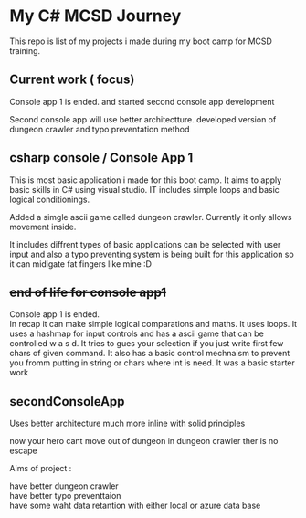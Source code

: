 # My C# MCSD Journey

This repo  is list of my projects i made during my boot camp for MCSD training. 


## Current work  ( focus)
Console app 1 is ended. and started second console app development 

Second console app will use better architectture. developed version of dungeon crawler and typo preventation method 


## csharp console  / Console App 1 

This is most basic application i made for this boot camp. It aims to apply basic skills in C# using visual studio. IT includes simple loops and basic logical conditionings.

Added a simgle ascii game called dungeon crawler. Currently it only allows movement inside. 

It includes diffrent types of basic applications can be selected with user input and also a typo preventing system is being built for this application so it can midigate fat fingers like mine  :D

## ~~end of life for console  app1~~  
Console app 1 is ended.   
In recap it can make simple  logical comparations and maths. It uses loops. It uses a hashmap for input controls and  has a ascii game that can be controlled  w a s d. It tries to gues your selection if you just write first few chars of given command. It also has a basic control mechnaism to prevent you fromm putting in string or chars where int is need.  It was a basic starter work  



## secondConsoleApp

Uses better architecture much more inline with solid principles    


now your hero cant move out of dungeon in dungeon crawler ther is no escape 

Aims of project :

have better dungeon crawler   
have better typo preventtaion  
have some waht data retantion with either local or azure data base 
